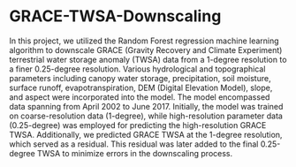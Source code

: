 # GRACE-TWSA-Downscaling
In this project, we utilized the Random Forest regression machine learning algorithm to downscale GRACE (Gravity Recovery and Climate Experiment) terrestrial water storage anomaly (TWSA) data from a 1-degree resolution to a finer 0.25-degree resolution. Various hydrological and topographical parameters including canopy water storage, precipitation, soil moisture, surface runoff, evapotranspiration, DEM (Digital Elevation Model), slope, and aspect were incorporated into the model.
The model encompassed data spanning from April 2002 to June 2017. Initially, the model was trained on coarse-resolution data (1-degree), while high-resolution parameter data (0.25-degree) was employed for predicting the high-resolution GRACE TWSA.
Additionally, we predicted GRACE TWSA at the 1-degree resolution, which served as a residual. This residual was later added to the final 0.25-degree TWSA to minimize errors in the downscaling process.
